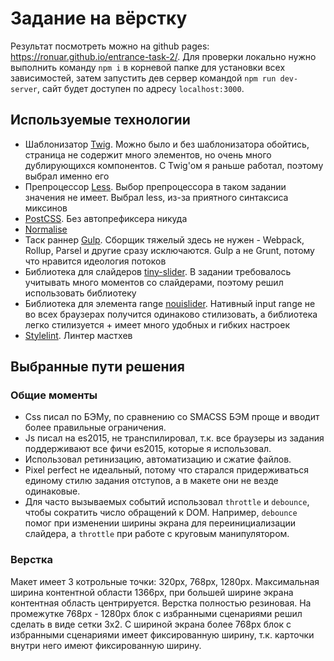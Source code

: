 # Задание на вёрстку

Результат посмотреть можно на github pages: https://ronuar.github.io/entrance-task-2/.
Для проверки локально нужно выполнить команду `npm i` в корневой папке для установки всех зависимостей, затем запустить дев сервер командой `npm run dev-server`, сайт будет доступен по адресу `localhost:3000`.

## Используемые технологии

- Шаблонизатор [Twig](https://twig.symfony.com). Можно было и без шаблонизатора обойтись, страница не содержит много элементов, но очень много дублирующихся компонентов. С Twig'ом я раньше работал, поэтому выбрал именно его
- Препроцессор [Less](http://lesscss.org). Выбор препроцессора в таком задании значения не имеет. Выбрал less, из-за приятного синтаксиса миксинов
- [PostCSS](https://postcss.org). Без автопрефиксера никуда
- [Normalise](https://necolas.github.io/normalize.css/)
- Таск раннер [Gulp](https://gulpjs.com). Сборщик тяжелый здесь не нужен - Webpack, Rollup, Parsel и другие сразу исключаются. Gulp а не Grunt, потому что нравится идеология потоков
- Библиотека для слайдеров [tiny-slider](https://github.com/ganlanyuan/tiny-slider). В задании требовалось учитывать много моментов со слайдерами, поэтому решил использовать библиотеку
- Библиотека для элемента range [nouislider](https://github.com/leongersen/noUiSlider/). Нативный input range не во всех браузерах получится одинаково стилизовать, а библиотека легко стилизуется + имеет много удобных и гибких настроек
- [Stylelint](https://stylelint.io). Линтер мастхев

## Выбранные пути решения

### Общие моменты

- Css писал по БЭМу, по сравнению со SMACSS БЭМ проще и вводит более правильные ограничения.
- Js писал на es2015, не транспилировал, т.к. все браузеры из задания поддерживают все фичи es2015, которые я использовал.
- Использовал ретинизацию, автоматизацию и сжатие файлов.
- Pixel perfect не идеальный, потому что старался придерживаться единому стилю задания отступов, а в макете они не везде одинаковые.
- Для часто вызываемых событий использовал `throttle` и `debounce`, чтобы сократить число обращений к DOM. Например, `debounce` помог при изменении ширины экрана для переинициализации слайдера, а `throttle` при работе с круговым манипулятором.

### Верстка

Макет имеет 3 котрольные точки: 320px, 768px, 1280px. Максимальная ширина контентной области 1366px, при большей ширине экрана контентная область центрируется. Верстка полностью резиновая. На промежутке 768px - 1280px блок с избранными сценариями решил сделать в виде сетки 3х2. С шириной экрана более 768px блок с избранными сценариями имеет фиксированную ширину, т.к. карточки внутри него имеют фиксированную ширину.
